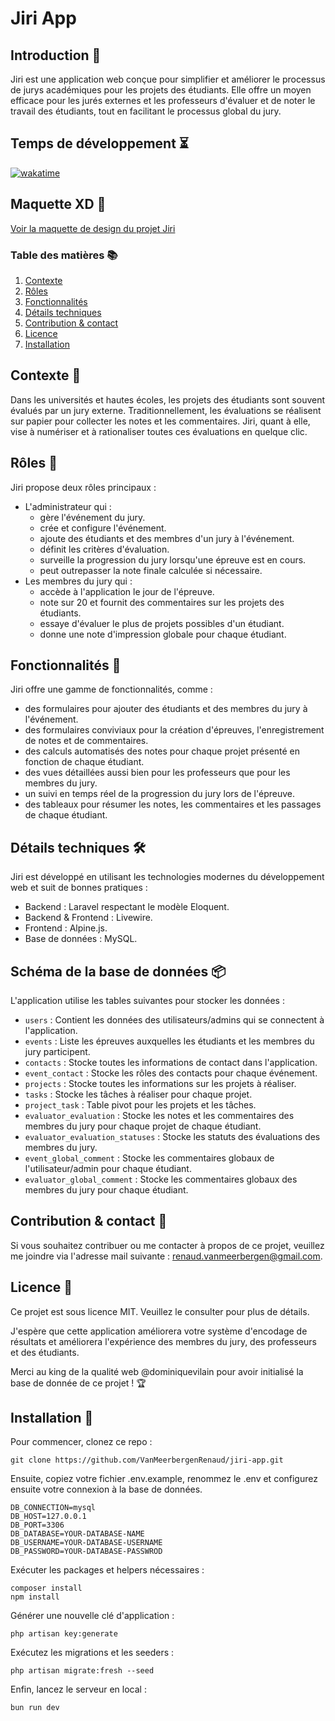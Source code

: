 # Jiri App

## Introduction 📝

Jiri est une application web conçue pour simplifier et améliorer le processus de jurys académiques
pour les projets des étudiants. Elle offre un moyen efficace pour les jurés externes et les professeurs
d'évaluer et de noter le travail des étudiants, tout en facilitant le processus global du jury.

## Temps de développement ⏳
[![wakatime](https://wakatime.com/badge/user/1670a16f-54ce-43ec-b39d-ee5818d373cc/project/018cf965-a750-44f4-9927-022fdd9d1d45.svg)](https://wakatime.com/badge/user/1670a16f-54ce-43ec-b39d-ee5818d373cc/project/018cf965-a750-44f4-9927-022fdd9d1d45)

## Maquette XD 🎨
[Voir la maquette de design du projet Jiri](https://xd.adobe.com/view/dd388c92-53ab-407b-9e69-4056ba7d9f75-886b/)

### Table des matières 📚
1. [Contexte](#contexte)
2. [Rôles](#rôles)
3. [Fonctionnalités](#fonctionnalités)
4. [Détails techniques](#schéma-de-la-base-de-données)
5. [Contribution & contact](#contribution--contact)
6. [Licence](#licence)
7. [Installation](#installation)

## Contexte 📖

Dans les universités et hautes écoles, les projets des étudiants sont souvent évalués par un jury
externe. Traditionnellement, les évaluations se réalisent sur papier pour collecter les notes
et les commentaires. Jiri, quant à elle, vise à numériser et à rationaliser toutes ces 
évaluations en quelque clic.

## Rôles 👨‍

Jiri propose deux rôles principaux :
- L'administrateur qui :
    - gère l'événement du jury.
    - crée et configure l'événement.
    - ajoute des étudiants et des membres d'un jury à l'événement.
    - définit les critères d'évaluation.
    - surveille la progression du jury lorsqu'une épreuve est en cours.
    - peut outrepasser la note finale calculée si nécessaire.
- Les membres du jury qui :
    - accède à l'application le jour de l'épreuve.
    - note sur 20 et fournit des commentaires sur les projets des étudiants.
    - essaye d'évaluer le plus de projets possibles d'un étudiant.
    - donne une note d'impression globale pour chaque étudiant.

## Fonctionnalités 🚀

Jiri offre une gamme de fonctionnalités, comme :

- des formulaires pour ajouter des étudiants et des membres du jury à l'événement.
- des formulaires conviviaux pour la création d'épreuves, l'enregistrement de notes et de commentaires.
- des calculs automatisés des notes pour chaque projet présenté en fonction de chaque étudiant.
- des vues détaillées aussi bien pour les professeurs que pour les membres du jury.
- un suivi en temps réel de la progression du jury lors de l'épreuve.
- des tableaux pour résumer les notes, les commentaires et les passages de chaque étudiant.

## Détails techniques 🛠️

Jiri est développé en utilisant les technologies modernes du développement web et suit de bonnes pratiques :

- Backend : Laravel respectant le modèle Eloquent.
- Backend & Frontend : Livewire.
- Frontend : Alpine.js.
- Base de données : MySQL.

## Schéma de la base de données 📦

L'application utilise les tables suivantes pour stocker les données :

- `users` : Contient les données des utilisateurs/admins qui se connectent à l'application.
- `events` : Liste les épreuves auxquelles les étudiants et les membres du jury participent.
- `contacts` : Stocke toutes les informations de contact dans l'application.
- `event_contact` : Stocke les rôles des contacts pour chaque événement.
- `projects` : Stocke toutes les informations sur les projets à réaliser.
- `tasks` : Stocke les tâches à réaliser pour chaque projet.
- `project_task` : Table pivot pour les projets et les tâches.
- `evaluator_evaluation` : Stocke les notes et les commentaires des membres du jury pour chaque projet de chaque étudiant.
- `evaluator_evaluation_statuses` : Stocke les statuts des évaluations des membres du jury.
- `event_global_comment` : Stocke les commentaires globaux de l'utilisateur/admin pour chaque étudiant.
- `evaluator_global_comment` : Stocke les commentaires globaux des membres du jury pour chaque étudiant.

## Contribution & contact 🤝

Si vous souhaitez contribuer ou me contacter à propos de ce projet, veuillez me joindre 
via l'adresse mail suivante : [renaud.vanmeerbergen@gmail.com](mailto:renaud.vanmeerbergen@gmail.com).

## Licence 📜

Ce projet est sous licence MIT. Veuillez le consulter pour plus de détails.

J'espère que cette application améliorera votre système d'encodage de résultats et améliorera
l'expérience des membres du jury, des professeurs et des étudiants.

Merci au king de la qualité web @dominiquevilain pour avoir initialisé la base de donnée de ce projet ! 🏆

## Installation 🎉

Pour commencer, clonez ce repo :
```
git clone https://github.com/VanMeerbergenRenaud/jiri-app.git
```
Ensuite, copiez votre fichier .env.example, renommez le .env et configurez ensuite votre connexion à la base de données.
```
DB_CONNECTION=mysql
DB_HOST=127.0.0.1
DB_PORT=3306
DB_DATABASE=YOUR-DATABASE-NAME
DB_USERNAME=YOUR-DATABASE-USERNAME
DB_PASSWORD=YOUR-DATABASE-PASSWROD
```
Exécuter les packages et helpers nécessaires :
```
composer install
npm install
```
Générer une nouvelle clé d'application :
```
php artisan key:generate
```
Exécutez les migrations et les seeders :
```
php artisan migrate:fresh --seed
```
Enfin, lancez le serveur en local :
```
bun run dev
```
